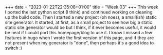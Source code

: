 +++
date = "2023-01-22T22:35:08+01:00"
title = "Week 03"
+++
This week I ported the last python script (I think) and continued working on cleaning up the build code. Then I started a new project (oh noes), a small(ish) static site generator. It started, at first, as a small project to see how big a static static site generator would be but I think, if it ever becomes useful, it would be neat if I could port this homepage/blog to use it. I know I missed a few features in hugo when I wrote the first version of this page, and if they are not present when my generator is "done", then perhaps it's a good idea to switch :)
